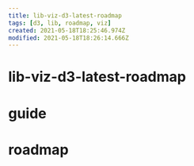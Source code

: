 ```yaml
---
title: lib-viz-d3-latest-roadmap
tags: [d3, lib, roadmap, viz]
created: 2021-05-18T18:25:46.974Z
modified: 2021-05-18T18:26:14.666Z
---
```


# lib-viz-d3-latest-roadmap

# guide

# roadmap
